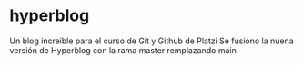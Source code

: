 # hyperblog
Un blog increíble para el curso de Git y Github de Platzi
Se fusiono la nuena versión  de Hyperblog  con la rama master remplazando  main

